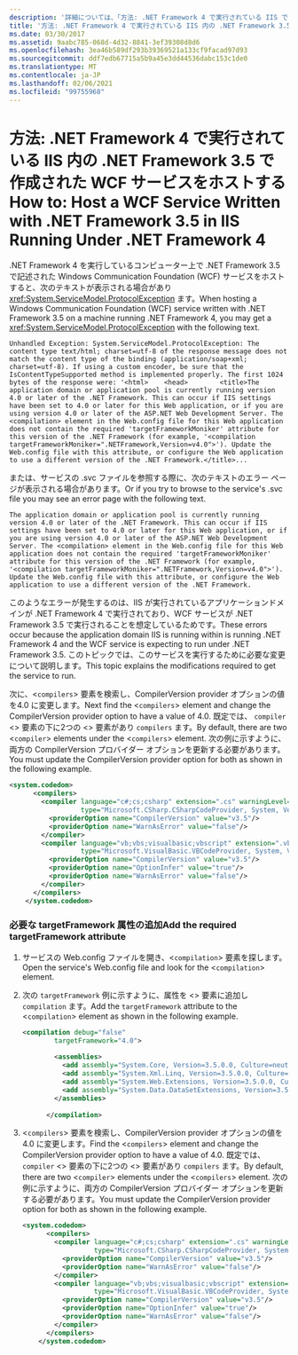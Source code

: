```yaml
---
description: '詳細については、「方法: .NET Framework 4 で実行されている IIS で .NET Framework 3.5 で記述された WCF サービスをホストする」を参照してください。'
title: '方法: .NET Framework 4 で実行されている IIS 内の .NET Framework 3.5 で作成された WCF サービスをホストする'
ms.date: 03/30/2017
ms.assetid: 9aabc785-068d-4d32-8841-3ef39308d8d6
ms.openlocfilehash: 3ea46b589df293b39369521a133cf9facad97d93
ms.sourcegitcommit: ddf7edb67715a5b9a45e3dd44536dabc153c1de0
ms.translationtype: MT
ms.contentlocale: ja-JP
ms.lasthandoff: 02/06/2021
ms.locfileid: "99755968"
---
```

# <a name="how-to-host-a-wcf-service-written-with-net-framework-35-in-iis-running-under-net-framework-4"></a><span data-ttu-id="f5fc5-103">方法: .NET Framework 4 で実行されている IIS 内の .NET Framework 3.5 で作成された WCF サービスをホストする</span><span class="sxs-lookup"><span data-stu-id="f5fc5-103">How to: Host a WCF Service Written with .NET Framework 3.5 in IIS Running Under .NET Framework 4</span></span>

<span data-ttu-id="f5fc5-104">.NET Framework 4 を実行しているコンピューター上で .NET Framework 3.5 で記述された Windows Communication Foundation (WCF) サービスをホストすると、次のテキストが表示される場合があり <xref:System.ServiceModel.ProtocolException> ます。</span><span class="sxs-lookup"><span data-stu-id="f5fc5-104">When hosting a Windows Communication Foundation (WCF) service written with .NET Framework 3.5 on a machine running .NET Framework 4, you may get a <xref:System.ServiceModel.ProtocolException> with the following text.</span></span>
  
```output  
Unhandled Exception: System.ServiceModel.ProtocolException: The content type text/html; charset=utf-8 of the response message does not match the content type of the binding (application/soap+xml; charset=utf-8). If using a custom encoder, be sure that the IsContentTypeSupported method is implemented properly. The first 1024 bytes of the response were: '<html>    <head>        <title>The application domain or application pool is currently running version 4.0 or later of the .NET Framework. This can occur if IIS settings have been set to 4.0 or later for this Web application, or if you are using version 4.0 or later of the ASP.NET Web Development Server. The <compilation> element in the Web.config file for this Web application does not contain the required 'targetFrameworkMoniker' attribute for this version of the .NET Framework (for example, '<compilation targetFrameworkMoniker=".NETFramework,Version=v4.0">'). Update the Web.config file with this attribute, or configure the Web application to use a different version of the .NET Framework.</title>...  
```  
  
 <span data-ttu-id="f5fc5-105">または、サービスの .svc ファイルを参照する際に、次のテキストのエラー ページが表示される場合があります。</span><span class="sxs-lookup"><span data-stu-id="f5fc5-105">Or if you try to browse to the service's .svc file you may see an error page with the following text.</span></span>  
  
```output  
The application domain or application pool is currently running version 4.0 or later of the .NET Framework. This can occur if IIS settings have been set to 4.0 or later for this Web application, or if you are using version 4.0 or later of the ASP.NET Web Development Server. The <compilation> element in the Web.config file for this Web application does not contain the required 'targetFrameworkMoniker' attribute for this version of the .NET Framework (for example, '<compilation targetFrameworkMoniker=".NETFramework,Version=v4.0">'). Update the Web.config file with this attribute, or configure the Web application to use a different version of the .NET Framework.  
```  
  
 <span data-ttu-id="f5fc5-106">このようなエラーが発生するのは、IIS が実行されているアプリケーションドメインが .NET Framework 4 で実行されており、WCF サービスが .NET Framework 3.5 で実行されることを想定しているためです。</span><span class="sxs-lookup"><span data-stu-id="f5fc5-106">These errors occur because the application domain IIS is running within is running .NET Framework 4 and the WCF service is expecting to run under .NET Framework 3.5.</span></span> <span data-ttu-id="f5fc5-107">このトピックでは、このサービスを実行するために必要な変更について説明します。</span><span class="sxs-lookup"><span data-stu-id="f5fc5-107">This topic explains the modifications required to get the service to run.</span></span>
  
 <span data-ttu-id="f5fc5-108">次に、<`compilers`> 要素を検索し、CompilerVersion provider オプションの値を4.0 に変更します。</span><span class="sxs-lookup"><span data-stu-id="f5fc5-108">Next find the <`compilers`> element and change the CompilerVersion provider option to have a value of 4.0.</span></span> <span data-ttu-id="f5fc5-109">既定では、 `compiler` <> 要素の下に2つの <> 要素があり `compilers` ます。</span><span class="sxs-lookup"><span data-stu-id="f5fc5-109">By default, there are two <`compiler`> elements under the <`compilers`> element.</span></span> <span data-ttu-id="f5fc5-110">次の例に示すように、両方の CompilerVersion プロバイダー オプションを更新する必要があります。</span><span class="sxs-lookup"><span data-stu-id="f5fc5-110">You must update the CompilerVersion provider option for both as shown in the following example.</span></span>  
  
```xml  
<system.codedom>  
      <compilers>  
        <compiler language="c#;cs;csharp" extension=".cs" warningLevel="4"  
                  type="Microsoft.CSharp.CSharpCodeProvider, System, Version=2.0.0.0, Culture=neutral, PublicKeyToken=b77a5c561934e089">  
          <providerOption name="CompilerVersion" value="v3.5"/>  
          <providerOption name="WarnAsError" value="false"/>  
        </compiler>  
        <compiler language="vb;vbs;visualbasic;vbscript" extension=".vb" warningLevel="4"  
                  type="Microsoft.VisualBasic.VBCodeProvider, System, Version=2.0.0.0, Culture=neutral, PublicKeyToken=b77a5c561934e089">  
          <providerOption name="CompilerVersion" value="v3.5"/>  
          <providerOption name="OptionInfer" value="true"/>  
          <providerOption name="WarnAsError" value="false"/>  
        </compiler>  
      </compilers>  
    </system.codedom>  
```  
  
### <a name="add-the-required-targetframework-attribute"></a><span data-ttu-id="f5fc5-111">必要な targetFramework 属性の追加</span><span class="sxs-lookup"><span data-stu-id="f5fc5-111">Add the required targetFramework attribute</span></span>  
  
1. <span data-ttu-id="f5fc5-112">サービスの Web.config ファイルを開き、<`compilation`> 要素を探します。</span><span class="sxs-lookup"><span data-stu-id="f5fc5-112">Open the service's Web.config file and look for the <`compilation`> element.</span></span>  
  
2. <span data-ttu-id="f5fc5-113">次の `targetFramework` 例に示すように、属性を <> 要素に追加し `compilation` ます。</span><span class="sxs-lookup"><span data-stu-id="f5fc5-113">Add the `targetFramework` attribute to the <`compilation`> element as shown in the following example.</span></span>  
  
    ```xml  
    <compilation debug="false"  
            targetFramework="4.0">  
  
            <assemblies>  
              <add assembly="System.Core, Version=3.5.0.0, Culture=neutral, PublicKeyToken=B77A5C561934E089"/>  
              <add assembly="System.Xml.Linq, Version=3.5.0.0, Culture=neutral, PublicKeyToken=B77A5C561934E089"/>  
              <add assembly="System.Web.Extensions, Version=3.5.0.0, Culture=neutral, PublicKeyToken=31BF3856AD364E35"/>  
              <add assembly="System.Data.DataSetExtensions, Version=3.5.0.0, Culture=neutral, PublicKeyToken=B77A5C561934E089"/>  
            </assemblies>  
  
          </compilation>  
    ```  
  
3. <span data-ttu-id="f5fc5-114"><`compilers`> 要素を検索し、CompilerVersion provider オプションの値を4.0 に変更します。</span><span class="sxs-lookup"><span data-stu-id="f5fc5-114">Find the <`compilers`> element and change the CompilerVersion provider option to have a value of 4.0.</span></span> <span data-ttu-id="f5fc5-115">既定では、 `compiler` <> 要素の下に2つの <> 要素があり `compilers` ます。</span><span class="sxs-lookup"><span data-stu-id="f5fc5-115">By default, there are two <`compiler`> elements under the <`compilers`> element.</span></span> <span data-ttu-id="f5fc5-116">次の例に示すように、両方の CompilerVersion プロバイダー オプションを更新する必要があります。</span><span class="sxs-lookup"><span data-stu-id="f5fc5-116">You must update the CompilerVersion provider option for both as shown in the following example.</span></span>  
  
    ```xml  
    <system.codedom>  
          <compilers>  
            <compiler language="c#;cs;csharp" extension=".cs" warningLevel="4"  
                      type="Microsoft.CSharp.CSharpCodeProvider, System, Version=2.0.0.0, Culture=neutral, PublicKeyToken=b77a5c561934e089">  
              <providerOption name="CompilerVersion" value="v3.5"/>  
              <providerOption name="WarnAsError" value="false"/>  
            </compiler>  
            <compiler language="vb;vbs;visualbasic;vbscript" extension=".vb" warningLevel="4"  
                      type="Microsoft.VisualBasic.VBCodeProvider, System, Version=2.0.0.0, Culture=neutral, PublicKeyToken=b77a5c561934e089">  
              <providerOption name="CompilerVersion" value="v3.5"/>  
              <providerOption name="OptionInfer" value="true"/>  
              <providerOption name="WarnAsError" value="false"/>  
            </compiler>  
          </compilers>  
        </system.codedom>  
    ```
